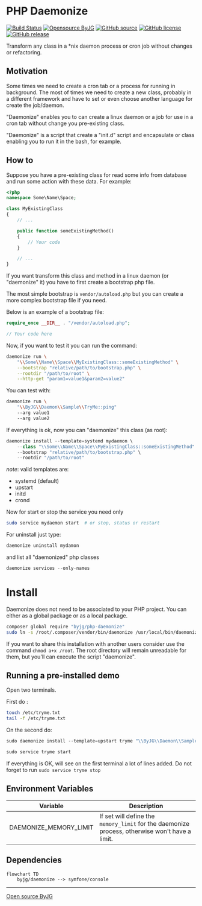 # PHP Daemonize

[![Build Status](https://github.com/byjg/php-daemonize/actions/workflows/phpunit.yml/badge.svg?branch=master)](https://github.com/byjg/php-daemonize/actions/workflows/phpunit.yml)
[![Opensource ByJG](https://img.shields.io/badge/opensource-byjg-success.svg)](http://opensource.byjg.com)
[![GitHub source](https://img.shields.io/badge/Github-source-informational?logo=github)](https://github.com/byjg/php-daemonize/)
[![GitHub license](https://img.shields.io/github/license/byjg/php-daemonize.svg)](https://opensource.byjg.com/opensource/licensing.html)
[![GitHub release](https://img.shields.io/github/release/byjg/php-daemonize.svg)](https://github.com/byjg/php-daemonize/releases/)

Transform any class in a *nix daemon process or cron job without changes or refactoring.

## Motivation

Some times we need to create a cron tab or a process for running in background. The most of times we need to
create a new class, probably in a different framework and have to set or even choose another language for create the
job/daemon.

"Daemonize" enables you to can create a linux daemon or a job for use in a cron tab without change you pre-existing class.

"Daemonize" is a script that create a "init.d" script and encapsulate or class enabling you to run it in the bash, for example.

## How to

Suppose you have a pre-existing class for read some info from database and run some action with these data. For example:

```php
<?php
namespace Some\Name\Space;

class MyExistingClass
{
	// ...

    public function someExistingMethod()
    {
        // Your code
    }

	// ...
}
```

If you want transform this class and method in a linux daemon (or "daemonize" it) you have to first create a bootstrap php file. 

The most simple bootstrap is `vendor/autoload.php` but you can create a more complex bootstrap file if you need.

Below is an example of a bootstrap file:

```php
require_once __DIR__ . "/vendor/autoload.php";

// Your code here
```

Now, if you want to test it you can run the command:

```bash
daemonize run \
    "\\Some\\Name\\Space\\MyExistingClass::someExistingMethod" \
    --bootstrap "relative/path/to/bootstrap.php" \
    --rootdir "/path/to/root" \
    --http-get "param1=value1&param2=value2"
```

You can test with:

```bash
daemonize run \
    "\\ByJG\\Daemon\\Sample\\TryMe::ping"
    --arg value1
    --arg value2
```

If everything is ok, now you can "daemonize" this class (as root):

```php
daemonize install --template=systemd mydaemon \
    --class "\\Some\\Name\\Space\\MyExistingClass::someExistingMethod" \
    --bootstrap "relative/path/to/bootstrap.php" \
    --rootdir "/path/to/root"
```

*note*: valid templates are:

- systemd (default)
- upstart
- initd
- crond

Now for start or stop the service you need only

```bash
sudo service mydaemon start  # or stop, status or restart
```

For uninstall just type:

```bash
daemonize uninstall mydamon
```

and list all "daemonized" php classes

```php
daemonize services --only-names
```

# Install

Daemonize does not need to be associated to your PHP project. You can either as a global package or as a local package.

```bash
composer global require "byjg/php-daemonize"
sudo ln -s /root/.composer/vendor/bin/daemonize /usr/local/bin/daemonize
```

If you want to share this installation with another users consider use the command `chmod a+x /root`. The root
directory will remain unreadable for them, but you'll can execute the script "daemonize".

## Running a pre-installed demo

Open two terminals.

First do :

```bash
touch /etc/tryme.txt
tail -f /etc/tryme.txt
```

On the second do:

```php
sudo daemonize install --template=upstart tryme "\\ByJG\\Daemon\\Sample\\TryMe::process" "vendor/autoload.php" "./"

sudo service tryme start
```

If everything is OK, will see on the first terminal a lot of lines added. Do not forget to run `sudo service tryme stop`

## Environment Variables

| Variable               | Description                                                                                    |
|------------------------|------------------------------------------------------------------------------------------------|
| DAEMONIZE_MEMORY_LIMIT | If set will define the `memory_limit` for the daemonize process, otherwise won't have a limit. |

## Dependencies

```mermaid  
flowchart TD  
    byjg/daemonize --> symfone/console  
```

----  
[Open source ByJG](http://opensource.byjg.com)